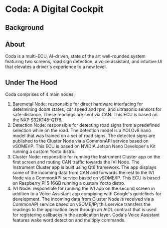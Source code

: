 # Coda: A Digital Cockpit

## Background

## About
Coda is a multi-ECU, AI-driven, state of the art well-rounded system featuring two screens, road sign detection, a voice assistant, and intuitive UI that elevates a driver's experience to a new level.

## Under The Hood
Coda comprises of 4 main nodes:
1. Baremetal Node: responsible for direct hardware interfacing for determining doors states, car speed and rpm, and ultrasonic sensors for safe-distance. These readings are sent via CAN. This ECU is based on the NXP S32K148-Q176.
2. Detection Node: responsible for detecting road signs from a predefined selection while on the road. The detection model is a YOLOv8 nano model that was trained on a set of road signs. The detected signs are published to the Cluster Node via a CommonAPI service based on vSOME/IP. This ECU is based on NVIDIA Jetson Nano Developer's Kit running a custom Yocto distro. 
3. Cluster Node: responsible for running the Instrument Cluster app on the first screen and routing CAN traffic towards the IVI Node. The Instrument Cluster app is built using Qt6 framework. The app displays some of the incoming data from CAN and forwards the rest to the IVI Node via a CommonAPI service based on vSOME/IP. This ECU is based on Raspberry Pi 5 16GB running a custom Yocto distro. 
4. IVI Node: responsible for running the IVI app on the second screen in addition to a Voice Assistant app complying with Google's guidelines for development. The incoming data from Cluster Node is received via a CommonAPI service based on vSOME/IP; this service transfers the readings to the application layer through an AIDL contract that is used for registering callbacks in the application layer. Coda's Voice Assistant features wake word detection and multiply commands.
